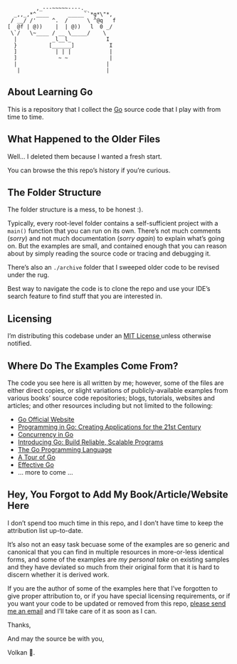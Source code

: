 ```text
         ,_---~~~~~----._         
  _,,_,*^____      _____``*g*\"*, 
 / __/ /'     ^.  /      \ ^@q   f 
[  @f | @))    |  | @))   l  0 _/  
 \`/   \~____ / __ \_____/    \
  |           _l__l_           I      
  }          [______]           I  
  ]            | | |            |  
  ]             ~ ~             |  
  |                            |   
   |                           |  
```

## About Learning Go

This is a repository that I collect the [Go](https://golang.org) 
source code that I play with from time to time.

## What Happened to the Older Files

Well… I deleted them because I wanted a fresh start.

You can browse the this repo’s history if you’re curious.

## The Folder Structure

The folder structure is a mess, to be honest :).

Typically, every root-level folder contains a self-sufficient project with 
a `main()` function that you can run on its own. There’s not much comments 
(*sorry*) and not much documentation (*sorry again*) to explain what’s going on.
But the examples are small, and contained enough that you can reason about 
by simply reading the source code or tracing and debugging it.

There’s also an `./archive` folder that I sweeped older code to be revised under
the rug.

Best way to navigate the code is to clone the repo and use your IDE’s search
feature to find stuff that you are interested in.

## Licensing

I’m distributing this codebase under an [MIT License
](https://en.wikipedia.org/wiki/MIT_License) unless otherwise notified.

## Where Do The Examples Come From?

The code you see here is all written by me; however, some of the files 
are either direct copies, or slight variations of publicly-available 
examples from various books’ source code repositories; blogs, tutorials, 
websites and articles; and other resources including but not limited to the 
following:

* [Go Official Website](https://golang.org)
* [Programming in Go: Creating Applications for the 21st Century](https://www.amazon.com/dp/0321774639)
* [Concurrency in Go](https://www.amazon.com/dp/1491941197)
* [Introducing Go: Build Reliable, Scalable Programs](https://www.amazon.com/dp/1491941952/)
* [The Go Programming Language](https://www.amazon.com/dp/0134190440)
* [A Tour of Go](https://tour.golang.org/)
* [Effective Go](https://golang.org/doc/effective_go.html)
* … more to come …

## Hey, You Forgot to Add My Book/Article/Website Here

I don’t spend too much time in this repo, and I don’t have time to keep the 
attribution list up-to-date. 

It’s also not an easy task becuase some of the  examples are so generic and 
canonical that you can find in multiple resources in more-or-less identical forms, 
and some of the examples are *my personal take* on existing samples and they 
have deviated so much from their original form that it is hard to discern whether 
it is derived work. 

If you are the author of some of the examples here that I’ve forgotten to give
proper attribution to, or if you have special licensing requirements, or if you
want your code to be updated or removed from this repo, [please send me an 
email](mailto:me@volkan.io) and I’ll take care of it as soon as I can.

Thanks,

And may the source be with you,

Volkan 🦄.
